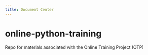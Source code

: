 ```yaml
---
title: Document Center
---
```


# online-python-training
Repo for materials associated with the Online Training Project (OTP)
